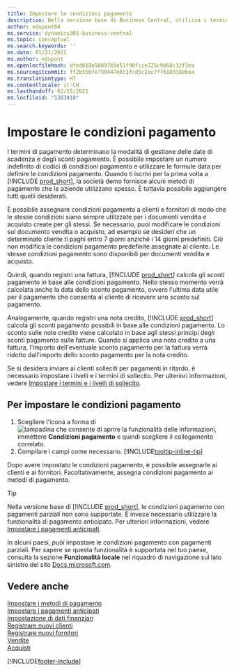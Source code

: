 ```yaml
---
title: Impostare le condizioni pagamento
description: Nella versione base di Business Central, utilizza i termini di pagamento per gestire le date di scadenza e gli sconti pagamento.
author: edupont04
ms.service: dynamics365-business-central
ms.topic: conceptual
ms.search.keywords: ''
ms.date: 01/21/2021
ms.author: edupont
ms.openlocfilehash: dfed018a58897b5e51f90fcce725c9060c32f3ea
ms.sourcegitcommit: ff2b55b7e790447e0c1fcd5c2ec7f7610338ebaa
ms.translationtype: HT
ms.contentlocale: it-CH
ms.lasthandoff: 02/15/2021
ms.locfileid: "5383418"
---
```

# <a name="set-up-payment-terms"></a>Impostare le condizioni pagamento

I termini di pagamento determinano la modalità di gestione delle date di scadenza e degli sconti pagamento. È possibile impostare un numero indefinito di codici di condizioni pagamento e utilizzare le formule data per definire le condizioni pagamento. Quando ti iscrivi per la prima volta a [!INCLUDE [prod_short](includes/prod_short.md)], la società demo fornisce alcuni metodi di pagamento che le aziende utilizzano spesso. È tuttavia possibile aggiungere tutti quelli desiderati.  

È possibile assegnare condizioni pagamento a clienti e fornitori di modo che le stesse condizioni siano sempre utilizzate per i documenti vendita e acquisto create per gli stessi. Se necessario, puoi modificare le condizioni sul documento vendita o acquisto, ad esempio se desideri che un determinato cliente ti paghi entro 7 giorni anziché i 14 giorni predefiniti. Ciò non modifica le condizioni pagamento predefinite assegnate al cliente. Le stesse condizioni pagamento sono disponibili per documenti vendita e acquisto.

Quindi, quando registri una fattura, [!INCLUDE [prod_short](includes/prod_short.md)] calcola gli sconti pagamento in base alle condizioni pagamento. Nello stesso momento verrà calcolata anche la data dello sconto pagamento, ovvero l'ultima data utile per il pagamento che consenta al cliente di ricevere uno sconto sul pagamento.  

Analogamente, quando registri una nota credito, [!INCLUDE [prod_short](includes/prod_short.md)] calcola gli sconti pagamento possibili in base alle condizioni pagamento. Lo sconto sulle note credito viene calcolato in base agli stessi principi degli sconti pagamento sulle fatture. Quando si applica una nota credito a una fattura, l'importo dell'eventuale sconto pagamento per la fattura verrà ridotto dall'importo dello sconto pagamento per la nota credito.  

Se si desidera inviare ai clienti solleciti per pagamenti in ritardo, è necessario impostare i livelli e i termini di sollecito. Per ulteriori informazioni, vedere [Impostare i termini e i livelli di sollecito](finance-setup-reminders.md).  

## <a name="to-set-up-payment-terms"></a>Per impostare le condizioni pagamento

1. Scegliere l'icona a forma di ![lampadina che consente di aprire la funzionalità delle informazioni](media/ui-search/search_small.png "Informazioni sull'operazione che si desidera eseguire"), immettere **Condizioni pagamento** e quindi scegliere il collegamento correlato.  
2. Compilare i campi come necessario. [!INCLUDE[tooltip-inline-tip](includes/tooltip-inline-tip_md.md)]  

Dopo avere impostato le condizioni pagamento, è possibile assegnarle ai clienti e ai fornitori. Facoltativamente, assegna condizioni pagamento ai metodi di pagamento.  

> [!TIP]
> Nella versione base di [!INCLUDE [prod_short](includes/prod_short.md)], le condizioni pagamento con pagamenti parziali non sono supportate. È invece necessario utilizzare la funzionalità di pagamento anticipato. Per ulteriori informazioni, vedere [Impostare i pagamenti anticipati](finance-set-up-prepayments.md).
>
> In alcuni paesi, *puòi* impostare le condizioni pagamento con pagamenti parziali. Per sapere se questa funzionalità è supportata nel tuo paese, consulta la sezione **Funzionalità locale** nel riquadro di navigazione sul lato sinistro del sito [Docs.microsoft.com](about-localization.md).

## <a name="see-also"></a>Vedere anche

[Impostare i metodi di pagamento](finance-payment-methods.md)  
[Impostare i pagamenti anticipati](finance-set-up-prepayments.md)  
[Impostazione di dati finanziari](finance-setup-finance.md)  
[Registrare nuovi clienti](sales-how-register-new-customers.md)  
[Registrare nuovi fornitori](purchasing-how-register-new-vendors.md)  
[Vendite](sales-manage-sales.md)  
[Acquisti](purchasing-manage-purchasing.md)  


[!INCLUDE[footer-include](includes/footer-banner.md)]